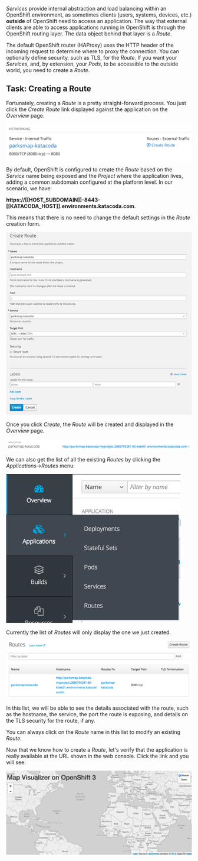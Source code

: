 _Services_ provide internal abstraction and load balancing within an
OpenShift environment, as sometimes clients (users, systems, devices, etc.)
**outside** of OpenShift need to access an application. The way that external
clients are able to access applications running in OpenShift is through the
OpenShift routing layer. The data object behind that layer is a _Route_.

The default OpenShift router (HAProxy) uses the HTTP header of the incoming
request to determine where to proxy the connection. You can optionally define
security, such as TLS, for the _Route_. If you want your _Services_, and, by
extension, your _Pods_,  to be accessible to the outside world, you need to
create a _Route_.

## Task: Creating a Route

Fortunately, creating a _Route_ is a pretty straight-forward process.  You just click
the *Create Route* link displayed against the application on the _Overview_ page.

![No route](../../assets/introduction/getting-started/5no-route.png)

By default, OpenShift is configured to create the _Route_ based on the _Service_ name being exposed and the _Project_ where the application lives, adding a common subdomain configured at the platform level. In our scenario, we have:

**https://[[HOST_SUBDOMAIN]]-8443-[[KATACODA_HOST]].environments.katacoda.com**.

This means that there is no need to change the default settings in the _Route_ creation form.

![Route form](../../assets/introduction/getting-started/5create-route.png)

Once you click _Create_, the _Route_ will be created and displayed in the _Overview_ page.

![Route created](../../assets/introduction/getting-started/5route-created.png)

We can also get the list of all the existing _Routes_ by clicking the _Applications->Routes_ menu:

![Routes menu](../../assets/introduction/getting-started/5routes-menu.png)

Currently the list of _Routes_ will only display the one we just created.

![Routes list](../../assets/introduction/getting-started/5routes-list.png)

In this list, we will be able to see the details associated with the route, such as the hostname, the service, the port the route is exposing, and details on the TLS security for the route, if any.

You can always click on the _Route_ name in this list to modify an existing _Route_.

Now that we know how to create a _Route_, let's verify that the  application is really available at the URL shown in the
web console. Click the link and you will see:

![Application](../../assets/introduction/getting-started/5parksmap-empty.png)

